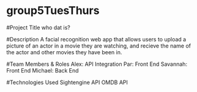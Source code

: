 # group5TuesThurs

#Project Title
who dat is?

#Description
A facial recognition web app that allows users to upload a picture of an actor in a movie they are watching, and recieve the name of the actor and other movies they have been in.

#Team Members & Roles
Alex: API Integration
Par: Front End
Savannah: Front End
Michael: Back End

#Technologies Used
Sightengine API
OMDB API

